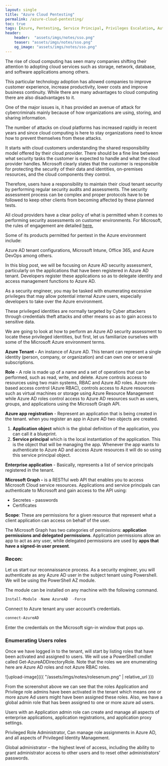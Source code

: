 ```yaml
---
layout: single
title: "Azure Cloud Pentesting"
permalink: /azure-cloud-pentesting/
toc: true
tags: [Azure, Pentesting, Service Principal, Privileges Escalation, Authentication]
header: 
    header:  "assets/imgs/notes/sso.png"
    teaser: "assets/imgs/notes/sso.png"
    og_image: "assets/imgs/notes/sso.png"
---
```


The rise of cloud computing has seen many companies shifting their attention to adopting cloud services such as storage, network, database, and software applications among others.

This particular technology adoption has allowed companies to improve customer experience, increase productivity, lower costs and improve business continuity. While there are many advantages to cloud computing there are also disadvantages to it.

One of the major issues is, it has provided an avenue of attack for cybercriminals mainly because of how organizations are using, storing, and sharing information.

The number of attacks on cloud platforms has increased rapidly in recent years and since cloud computing is here to stay organizations need to know how to prevent themselves from these attacks.

It starts with cloud customers understanding the shared responsibility model offered by their cloud provider. There should be a fine line between what security tasks the customer is expected to handle and what the cloud provider handles. Microsoft clearly states that the customer is responsible for protecting the security of their data and identities, on-premises resources, and the cloud components they control. 

Therefore, users have a responsibility to maintain their cloud tenant security by performing regular security audits and assessments. The security assessment process can be complex and proper protocols have to be followed to keep other clients from becoming affected by these planned tests.

All cloud providers have a clear policy of what is permitted when it comes to performing security assessments on customer environments. For Microsoft, the rules of engagement are detailed [here.](https://www.microsoft.com/en-us/msrc/pentest-rules-of-engagement)

Some of its products permitted for pentest in the Azure environment include:

 Azure AD tenant configurations, Microsoft Intune, Office 365, and Azure DevOps among others.

In this blog post, we will be focusing on Azure AD security assessment, particularly on the applications that have been registered in Azure AD tenant. Developers register these applications so as to delegate identity and access management functions to Azure AD.

As a security engineer, you may be tasked with enumerating excessive privileges that may allow potential internal Azure users, especially developers to take over the Azure environment.  

These privileged identities are normally targeted by Cyber attackers through credentials theft attacks and other means so as to gain access to sensitive data.

We are going to look at how to perform an Azure AD security assessment to locate these privileged identities, but first, let us familiarize ourselves with some of the Microsoft Azure environment terms.

**Azure Tenant -** An instance of Azure AD. This tenant can represent a single identity (person, company, or organization) and can own one or several subscriptions.

**Role** - A role is made up of a name and a set of operations that can be performed, such as read, write, and delete. Azure controls access to resources using two main systems, RBAC and Azure AD roles.  Azure role-based access control (Azure RBAC), controls access to Azure resources such as virtual machines or storage using Azure Resource Management while Azure AD roles control access to Azure AD resources such as users, groups, and applications using the Microsoft Graph API.

**Azure app registration** - Represent an application that is being created in the tenant. when you register an app in Azure AD two objects are created.

1. **Application object** which is the global definition of the application, you can call it a blueprint.
2. **Service principal** which is the local instantiation of the application. This is the object that will be managing the app. Whenever the app wants to authenticate to Azure AD and access Azure resources it will do so using this service principal object.   

**Enterprise application** - Basically, represents a list of service principals registered in the tenant. 

**Microsoft Graph -** is a RESTful web API that enables you to access Microsoft Cloud service resources. Applications and service principals can authenticate to Microsoft and gain access to the API using:

- Secretes - passwords
- Certificates

 **Scope**: These are permissions for a given resource that represent what a client application can access on behalf of the user.

The Microsoft Graph has two categories of permissions: **application permissions and delegated permissions**. Application permissions allow an app to act as any user, while delegated permissions are used by **apps that have a signed-in user present**.

### Recon:

Let us start our reconnaissance process. As a security engineer,  you will authenticate as any Azure AD user in the subject tenant using Powershell.  We will be using the PowerShell AZ module.

The module can be installed on any machine with the following command.

```powershell
Install-Module -Name AzureAD  -Force
```

Connect to Azure tenant any user account’s credentials.

```powershell
connect-AzureAD
```

Enter the credentials on the Microsoft sign-in window that pops up.

### Enumerating Users roles

Once we have logged in to the tenant, will start by listing roles that have been activated and assigned to users. We will use a PowerShell cmdlet called Get-AzureADDirectoryRole.  Note that the roles we are enumerating here are Azure AD roles and not Azure RBAC roles. 

![upload-image]({{ "/assets/imgs/notes/rolesenum.png" | relative_url }})

From the screenshot above we can see that the roles Application and Privilege role admins have been activated in the tenant which means one or more azure Ad users might have been assigned these roles. Also, we have a global admin role that has been assigned to one or more azure ad users. 

Users with an Application admin role can create and manage all aspects of enterprise applications, application registrations, and application proxy settings.

Privileged Role Administrator, Can manage role assignments in Azure AD, and all aspects of Privileged Identity Management.

Global administrator – the highest level of access, including the ability to grant administrator access to other users and to reset other administrators’ passwords.